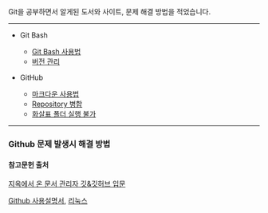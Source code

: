 Git을 공부하면서 알게된 도서와 사이트, 문제 해결 방법을 적었습니다.

---
* Git Bash
    * [Git Bash 사용법](https://github.com/YouAndMeToo3323/TIL/blob/main/Git/Git%20Bash/Git_Bash_%EC%82%AC%EC%9A%A9%EB%B2%95.md)
    * [버전 관리](https://github.com/YouAndMeToo3323/TIL/blob/main/Git/Git%20Bash/%EB%B2%84%EC%A0%84_%EA%B4%80%EB%A6%AC.md)

* GitHub
    *  [마크다운 사용법](https://github.com/YouAndMeToo3323/TIL/blob/main/Git/GitHub/%EB%A7%88%ED%81%AC%EB%8B%A4%EC%9A%B4_%EC%82%AC%EC%9A%A9%EB%B2%95.md)
    *  [Repository 병합](https://github.com/YouAndMeToo3323/TIL/blob/main/Git/GitHub/Repository_%EB%B3%91%ED%95%A9.md)
    *  [화살표 폴더 실행 불가](https://github.com/YouAndMeToo3323/TIL/blob/main/Git/GitHub/%ED%99%94%EC%82%B4%ED%91%9C_%ED%8F%B4%EB%8D%94_%EC%8B%A4%ED%96%89_%EB%B6%88%EA%B0%80.md)











---
### Github 문제 발생시 해결 방법







#### 참고문헌 출처

[지옥에서 온 문서 관리자 깃&깃허브 입문](https://www.google.co.kr/books/edition/Do_it_%EC%A7%80%EC%98%A5%EC%97%90%EC%84%9C_%EC%98%A8_%EB%AC%B8%EC%84%9C_%EA%B4%80%EB%A6%AC%EC%9E%90/W6HFDwAAQBAJ?hl=ko&gbpv=0)

[Github 사용설명서](https://docs.github.com/ko/get-started), [리눅스](https://veneas.tistory.com/category/OS/Linux)


